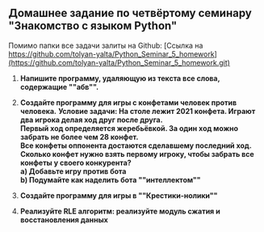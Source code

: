 ## Домашнее задание по четвёртому семинару "Знакомство с языком Python"

Помимо папки все задачи залиты на Github: [Ссылка на https://github.com/tolyan-yalta/Python_Seminar_5_homework](https://github.com/tolyan-yalta/Python_Seminar_5_homework.git)

1. **Напишите программу, удаляющую из текста все слова, содержащие ""абв"".**

2. **Создайте программу для игры с конфетами человек против человека.**
**Условие задачи: На столе лежит 2021 конфета. Играют два игрока делая ход друг после друга.**    
**Первый ход определяется жеребьёвкой. За один ход можно забрать не более чем 28 конфет.**    
**Все конфеты оппонента достаются сделавшему последний ход.**    
**Сколько конфет нужно взять первому игроку, чтобы забрать все конфеты у своего конкурента?**   
**a) Добавьте игру против бота**   
**b) Подумайте как наделить бота ""интеллектом""**

3. **Создайте программу для игры в ""Крестики-нолики""**

4. **Реализуйте RLE алгоритм: реализуйте модуль сжатия и восстановления данных**
